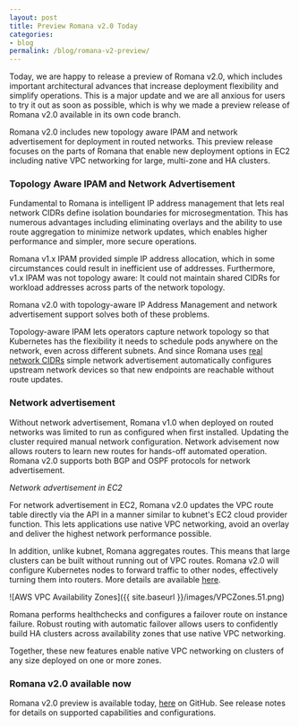 ```yaml
---
layout: post
title: Preview Romana v2.0 Today 
categories:
- blog
permalink: /blog/romana-v2-preview/
---
```


Today, we are happy to release a preview of Romana v2.0, which includes important architectural advances that increase deployment flexibility and simplify operations. This is a major update and we are all anxious for users to try it out as soon as possible, which is why we made a preview release of Romana v2.0 available in its own code branch.


Romana v2.0 includes new topology aware IPAM and network advertisement for deployment in routed networks. This preview release focuses on the parts of Romana that enable new deployment options in EC2 including native VPC networking for large, multi-zone and HA clusters.  

### Topology Aware IPAM and Network Advertisement 

Fundamental to Romana is intelligent IP address management that lets real network CIDRs define isolation boundaries for microsegmentation.  This has numerous advantages including eliminating overlays and the ability to use route aggregation to minimize network updates, which enables higher performance and simpler, more secure operations. 

Romana v1.x IPAM provided simple IP address allocation, which in some circumstances could result in inefficient use of addresses. Furthermore, v1.x IPAM was not topology aware: It could not maintain shared CIDRs for workload addresses across parts of the network topology.

Romana v2.0 with topology-aware IP Address Management and network advertisement support solves both of these problems.

Topology-aware IPAM lets operators capture network topology so that Kubernetes has the flexibility it needs to schedule pods anywhere on the network, even across different subnets. And since Romana uses [real network CIDRs](/how/romana_details/) simple network advertisement automatically configures upstream network devices so that new endpoints are reachable without route updates.

### Network advertisement

Without network advertisement, Romana v1.0 when deployed on routed networks was limited to run as configured when first installed. Updating the cluster required manual network configuration. Network advisement now allows routers to learn new routes for hands-off automated operation. Romana v2.0 supports both BGP and OSPF protocols for network advertisement.

_Network advertisement in EC2_

For network advertisement in EC2, Romana v2.0 updates the VPC route table directly via the API in a manner similar to kubnet's EC2 cloud provider function. This lets applications use native VPC networking, avoid an overlay and deliver the highest network performance possible. 

In addition, unlike kubnet, Romana aggregates routes. This means that large clusters can be built without running out of VPC routes. Romana v2.0 will configure Kubernetes nodes to forward traffic to other nodes, effectively turning them into routers. More details are available [here](/deploy_romana/public_cloud/).

![AWS VPC Availability Zones]({{ site.baseurl }}/images/VPCZones.51.png)

Romana performs healthchecks and configures a failover route on instance failure. Robust routing with automatic failover allows users to confidently build HA clusters across availability zones that use native VPC networking.

Together, these new features enable native VPC networking on clusters of any size deployed on one or more zones.

### Romana v2.0 available now

Romana v2.0 preview is available today, [here](https://github.com/romana/romana) on GitHub. See release notes for details on supported capabilities and configurations.
 
